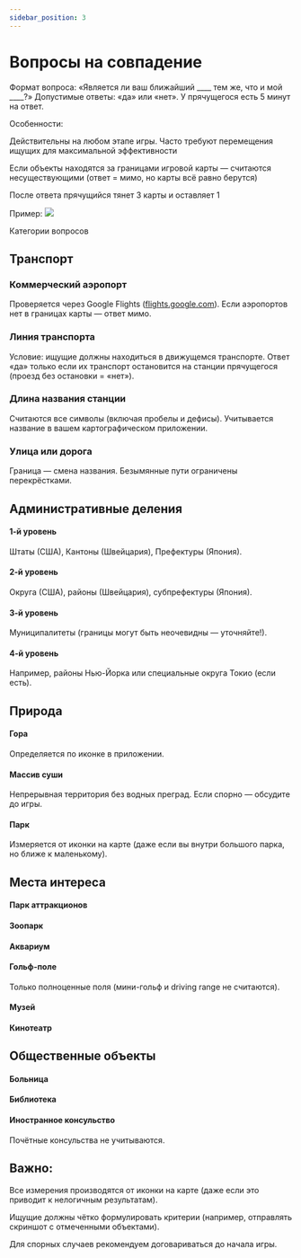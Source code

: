 ```yaml
---
sidebar_position: 3
---
```

# Вопросы на совпадение


Формат вопроса:
«Является ли ваш ближайший ____ тем же, что и мой ____?»
Допустимые ответы: «да» или «нет». У прячущегося есть 5 минут на ответ.

Особенности:

Действительны на любом этапе игры.
Часто требуют перемещения ищущих для максимальной эффективности

Если объекты находятся за границами игровой карты — считаются несуществующими (ответ = мимо, но карты всё равно берутся)

После ответа прячущийся тянет 3 карты и оставляет 1

Пример:
![](../assets/seeking_matching_questions.png)

Категории вопросов
## Транспорт
### Коммерческий аэропорт
Проверяется через Google Flights ([flights.google.com](https://flights.google.com)). Если аэропортов нет в границах карты — ответ мимо. 

### Линия транспорта
Условие: ищущие должны находиться в движущемся транспорте.
Ответ «да» только если их транспорт остановится на станции прячущегося (проезд без остановки = «нет»).

### Длина названия станции
Считаются все символы (включая пробелы и дефисы). Учитывается название в вашем картографическом приложении.

### Улица или дорога
Граница — смена названия. Безымянные пути ограничены перекрёстками.

## Административные деления
#### 1-й уровень
Штаты (США), Кантоны (Швейцария), Префектуры (Япония).

#### 2-й уровень
Округа (США), районы (Швейцария), субпрефектуры (Япония).

#### 3-й уровень
Муниципалитеты (границы могут быть неочевидны — уточняйте!).

#### 4-й уровень
Например, районы Нью-Йорка или специальные округа Токио (если есть).

## Природа
#### Гора
Определяется по иконке в приложении.

#### Массив суши
Непрерывная территория без водных преград. Если спорно — обсудите до игры.

#### Парк
Измеряется от иконки на карте (даже если вы внутри большого парка, но ближе к маленькому).

## Места интереса
#### Парк аттракционов

#### Зоопарк

#### Аквариум

#### Гольф-поле
Только полноценные поля (мини-гольф и driving range не считаются).

#### Музей

#### Кинотеатр

## Общественные объекты

#### Больница

#### Библиотека

#### Иностранное консульство
Почётные консульства не учитываются.

## Важно:

Все измерения производятся от иконки на карте (даже если это приводит к нелогичным результатам).

Ищущие должны чётко формулировать критерии (например, отправлять скриншот с отмеченными объектами).

Для спорных случаев рекомендуем договариваться до начала игры.
